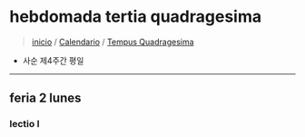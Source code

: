 # hebdomada tertia quadragesima
> [inicio](./README.md) / [Calendario](../../LC.md) / [Tempus Quadragesima](../LQ.md)

* 사순 제4주간 평일

----

## feria 2 lunes
### lectio I




